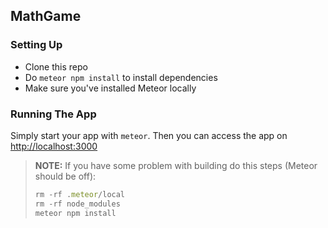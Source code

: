 ## MathGame

### Setting Up

* Clone this repo
* Do `meteor npm install` to install dependencies
* Make sure you've installed Meteor locally

### Running The App

Simply start your app with `meteor`.
Then you can access the app on <http://localhost:3000>

> **NOTE:** If you have some problem with building do this steps (Meteor should be off):
> ```js
> rm -rf .meteor/local
> rm -rf node_modules
> meteor npm install
